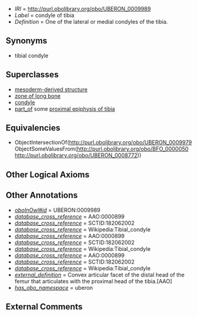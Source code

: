  * *IRI* = http://purl.obolibrary.org/obo/UBERON_0009989
 * *Label* = condyle of tibia
 * *Definition* = One of the lateral or medial condyles of the tibia.

## Synonyms

 * tibial condyle

## Superclasses

 * [mesoderm-derived structure](../../UBERON/20/UBERON_0004120.md)
 * [zone of long bone](../../UBERON/55/UBERON_0005055.md)
 * [condyle](../../UBERON/79/UBERON_0009979.md)
 * [part_of](../../BFO/50/BFO_0000050.md) some [proximal epiphysis of tibia](../../UBERON/72/UBERON_0008772.md)

## Equivalencies

 * ObjectIntersectionOf(<http://purl.obolibrary.org/obo/UBERON_0009979> ObjectSomeValuesFrom(<http://purl.obolibrary.org/obo/BFO_0000050> <http://purl.obolibrary.org/obo/UBERON_0008772>))

## Other Logical Axioms


## Other Annotations

 * *[oboInOwl#id](../../id/oboInOwl#id.md)* = UBERON:0009989
 * *[database_cross_reference](../../ef/oboInOwl#hasDbXref.md)* = AAO:0000899
 * *[database_cross_reference](../../ef/oboInOwl#hasDbXref.md)* = SCTID:182062002
 * *[database_cross_reference](../../ef/oboInOwl#hasDbXref.md)* = Wikipedia:Tibial_condyle
 * *[database_cross_reference](../../ef/oboInOwl#hasDbXref.md)* = AAO:0000899
 * *[database_cross_reference](../../ef/oboInOwl#hasDbXref.md)* = SCTID:182062002
 * *[database_cross_reference](../../ef/oboInOwl#hasDbXref.md)* = Wikipedia:Tibial_condyle
 * *[database_cross_reference](../../ef/oboInOwl#hasDbXref.md)* = AAO:0000899
 * *[database_cross_reference](../../ef/oboInOwl#hasDbXref.md)* = SCTID:182062002
 * *[database_cross_reference](../../ef/oboInOwl#hasDbXref.md)* = Wikipedia:Tibial_condyle
 * *[external_definition](../../UBPROP/01/UBPROP_0000001.md)* = Convex articular facet of the distal head of the femur that articulates with the proximal head of the tibia.[AAO]
 * *[has_obo_namespace](../../ce/oboInOwl#hasOBONamespace.md)* = uberon

## External Comments

